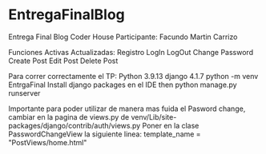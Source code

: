 # EntregaFinalBlog
Entrega Final Blog Coder House
Participante: Facundo Martin Carrizo

Funciones Activas Actualizadas:
  Registro
  LogIn
  LogOut
  Change Password
  Create Post
  Edit Post
  Delete Post
 
 
Para correr correctamente el TP:
  Python 3.9.13
  django 4.1.7
  python -m venv EntrgaFinal
  Install django packages en el IDE
  then python manage.py runserver

 Importante para poder utilizar de manera mas fuida el Pasword change, cambiar en la pagina de views.py de venv/Lib/site-packages/django/contrib/auth/views.py
 Poner en la clase PasswordChangeView la siguiente linea: template_name = "PostViews/home.html"
